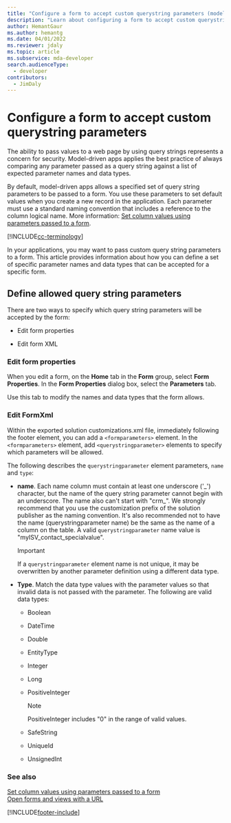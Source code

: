 ```yaml
---
title: "Configure a form to accept custom querystring parameters (model-driven apps) | Microsoft Docs" # Intent and product brand in a unique string of 43-59 chars including spaces"
description: "Learn about configuring a form to accept custom querystring parameters. Use these parameters to set default values when you create a new record in the application." # 115-145 characters including spaces. This abstract displays in the search result."
author: HemantGaur
ms.author: hemantg
ms.date: 04/01/2022
ms.reviewer: jdaly
ms.topic: article
ms.subservice: mda-developer
search.audienceType: 
  - developer
contributors: 
  - JimDaly
---
```


# Configure a form to accept custom querystring parameters

The ability to pass values to a web page by using query strings represents a concern for security. Model-driven apps applies the best practice of always comparing any parameter passed as a query string against a list of expected parameter names and data types.  
  
 By default, model-driven apps allows a specified set of query string parameters to be passed to a form. You use these parameters to set default values when you create a new record in the application. Each parameter must use a standard naming convention that includes a reference to the column logical name. More information: [Set column values using parameters passed to a form](set-field-values-using-parameters-passed-form.md).  

[!INCLUDE[cc-terminology](../data-platform/includes/cc-terminology.md)]

 In your applications, you may want to pass custom query string parameters to a form. This article provides information about how you can define a set of specific parameter names and data types that can be accepted for a specific form.  
  
## Define allowed query string parameters  

 There are two ways to specify which query string parameters will be accepted by the form:  
  
- Edit form properties  
  
- Edit form XML  
  
### Edit form properties  

 When you edit a form, on the **Home** tab in the **Form** group, select **Form Properties**. In the **Form Properties** dialog box, select the **Parameters** tab.  
  
 Use this tab to modify the names and data types that the form allows.  
  
### Edit FormXml  

 Within the exported solution customizations.xml file, immediately following the footer element, you can add a `<formparameters>` element. In the `<formparameters>` element, add `<querystringparameter>` elements to specify which parameters will be allowed.  
  
 The following describes the `querystringparameter` element parameters, `name` and `type`:  
  
- **name**. Each name column must contain at least one underscore ('\_') character, but the name of the query string parameter cannot begin with an underscore. The name also can't start with "crm\_". We strongly recommend that you use the customization prefix of the solution publisher as the naming convention. It's also recommended not to have the name  (querystringparameter name) be the same as the name of a column on the table. A valid `querystringparameter` name value is "myISV_contact_specialvalue".  
  
    > [!IMPORTANT]
    >  If a `querystringparameter` element name is not unique, it may be overwritten by another parameter definition using a different data type.  
  
- **Type**. Match the data type values with the parameter values so that invalid data is not passed with the parameter. The following are valid data types:  
  
    -   Boolean  
  
    -   DateTime  
  
    -   Double  
  
    -   EntityType  
  
    -   Integer  
  
    -   Long  
  
    -   PositiveInteger  
  
        > [!NOTE]
        >  PositiveInteger includes "0" in the range of valid values.  
  
    -   SafeString  
  
    -   UniqueId  
  
    -   UnsignedInt  
  
### See also  

 [Set column values using parameters passed to a form](set-field-values-using-parameters-passed-form.md)   
 [Open forms and views with a URL](open-forms-views-dialogs-reports-url.md)


[!INCLUDE[footer-include](../../includes/footer-banner.md)]
